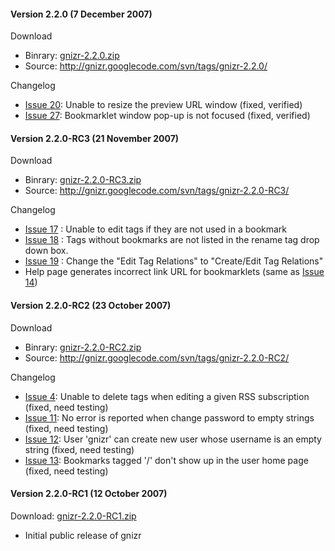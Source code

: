#### Version 2.2.0 (7 December 2007) ####

Download
  * Binrary: [gnizr-2.2.0.zip](http://gnizr.googlecode.com/files/gnizr-2.2.0.zip)
  * Source: http://gnizr.googlecode.com/svn/tags/gnizr-2.2.0/

Changelog
  * [Issue 20](http://code.google.com/p/gnizr/issues/detail?id=20): Unable to resize the preview URL window (fixed, verified)
  * [Issue 27](http://code.google.com/p/gnizr/issues/detail?id=27): Bookmarklet window pop-up is not focused (fixed, verified)


#### Version 2.2.0-RC3 (21 November 2007) ####

Download
  * Binrary: [gnizr-2.2.0-RC3.zip](http://gnizr.googlecode.com/files/gnizr-2.2.0-RC3.zip)
  * Source: http://gnizr.googlecode.com/svn/tags/gnizr-2.2.0-RC3/

Changelog
  * [Issue 17](http://code.google.com/p/gnizr/issues/detail?id=17) : Unable to edit tags if they are not used in a bookmark
  * [Issue 18](http://code.google.com/p/gnizr/issues/detail?id=18) : Tags without bookmarks are not listed in the rename tag drop down box.
  * [Issue 19](http://code.google.com/p/gnizr/issues/detail?id=19) : Change the "Edit Tag Relations" to "Create/Edit Tag Relations"
  * Help page generates incorrect link URL for bookmarklets (same as [Issue 14](http://code.google.com/p/gnizr/issues/detail?id=14))

#### Version 2.2.0-RC2 (23 October 2007) ####

Download
  * Binrary: [gnizr-2.2.0-RC2.zip](http://gnizr.googlecode.com/files/gnizr-2.2.0-RC2.zip)
  * Source: http://gnizr.googlecode.com/svn/tags/gnizr-2.2.0-RC2/

Changelog
  * [Issue 4](http://code.google.com/p/gnizr/issues/detail?id=4): Unable to delete tags when editing a given RSS subscription (fixed, need testing)
  * [Issue 11](http://code.google.com/p/gnizr/issues/detail?id=11): No error is reported when change password to empty strings (fixed, need testing)
  * [Issue 12](http://code.google.com/p/gnizr/issues/detail?id=4): User 'gnizr' can create new user whose username is an empty string (fixed, need testing)
  * [Issue 13](http://code.google.com/p/gnizr/issues/detail?id=13): Bookmarks tagged '/' don't show up in the user home page (fixed, need testing)

#### Version 2.2.0-RC1 (12 October 2007) ####

Download: [gnizr-2.2.0-RC1.zip](http://gnizr.googlecode.com/files/gnizr-2.2.0-RC1.zip)

  * Initial public release of gnizr